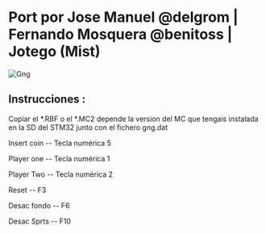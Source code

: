 # Port por Jose Manuel @delgrom | Fernando Mosquera @benitoss | Jotego (Mist)
![Gng](https://user-images.githubusercontent.com/31018768/70318513-881f6380-1820-11ea-9b02-4da83773d88d.jpg)

## Instrucciones :

Copiar el *.RBF o el *.MC2 depende la version del MC que tengais instalada en la SD del STM32 junto con el fichero gng.dat

Insert coin -- Tecla numérica 5 

Player one  -- Tecla numérica 1

Player Two  -- Tecla numérica 2

Reset       -- F3

Desac fondo -- F6

Desac Sprts -- F10

